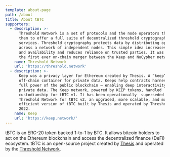 ```yaml
---
template: about-page
path: /about
title: About tBTC
supporters:
  - description: >-
      Threshold Network is a set of protocols and the node operators that back
      them to offer a full suite of decentralized threshold cryptography
      services. Threshold cryptography protects data by distributing operations
      across a network of independent nodes. This simple idea increases security
      and availability and reduces reliance on trusted parties. It was formed by
      the first ever on-chain merger between the Keep and NuCypher networks.
    name: Threshold Network
    url: 'https://threshold.network'
  - description: >-
      Keep was a privacy layer for Ethereum created by Thesis. A “keep” is an
      off-chain container for private data. Keeps help contracts harness the
      full power of the public blockchain — enabling deep interactivity with
      private data. The Keep network, powered by KEEP tokens, handled
      custodianship for tBTC v1. It has been operationally  superseded by the
      Threshold Network for tBTC v2, an upgraded, more scalable, and more
      efficient version of tBTC built by Thesis and operated by Threshold since
      2022.
    name: Keep
    url: 'https://keep.network/'
---
```

tBTC is an ERC-20 token backed 1-to-1 by BTC. It allows bitcoin holders to act on the Ethereum blockchain and access the decentralized finance (DeFi) ecosystem. tBTC is an open-source project created by [Thesis](https://thesis.co/) and operated by the [Threshold Network](https://threshold.network).
